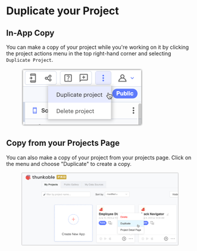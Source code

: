 # Duplicate your Project

## In-App Copy

You can make a copy of your project while you're working on it by clicking the project actions menu in the top right-hand corner and selecting `Duplicate Project`.

<div align="left">

<figure><img src="../../.gitbook/assets/Duplicate Project - win project.png" alt="" width="328"><figcaption></figcaption></figure>

</div>

## Copy from your Projects Page

You can also make a copy of your project from your projects page. Click on the menu and choose "Duplicate" to create a copy.

<figure><img src="../../.gitbook/assets/Duplicate project - projects page.png" alt=""><figcaption></figcaption></figure>

